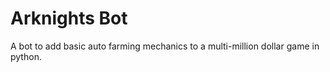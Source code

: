 # Arknights Bot
A bot to add basic auto farming mechanics to a multi-million dollar game in python. 
